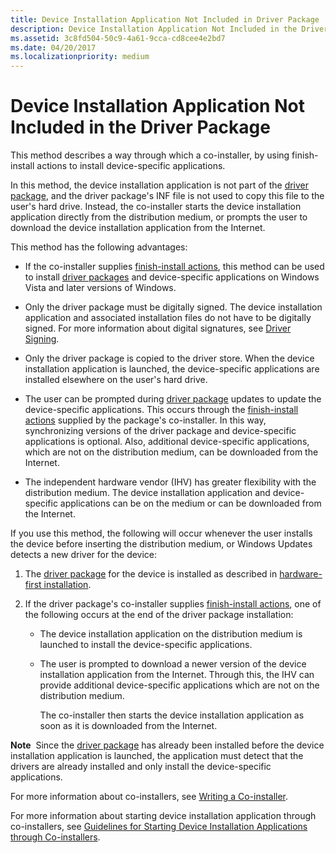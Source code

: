 ```yaml
---
title: Device Installation Application Not Included in Driver Package
description: Device Installation Application Not Included in the Driver Package
ms.assetid: 3c8fd504-50c9-4a61-9cca-cd8cee4e2bd7
ms.date: 04/20/2017
ms.localizationpriority: medium
---
```


# Device Installation Application Not Included in the Driver Package


This method describes a way through which a co-installer, by using finish-install actions to install device-specific applications.

In this method, the device installation application is not part of the [driver package](driver-packages.md), and the driver package's INF file is not used to copy this file to the user's hard drive. Instead, the co-installer starts the device installation application directly from the distribution medium, or prompts the user to download the device installation application from the Internet.

This method has the following advantages:

-   If the co-installer supplies [finish-install actions](finish-install-actions--windows-vista-and-later-.md), this method can be used to install [driver packages](driver-packages.md) and device-specific applications on Windows Vista and later versions of Windows.

-   Only the driver package must be digitally signed. The device installation application and associated installation files do not have to be digitally signed. For more information about digital signatures, see [Driver Signing](driver-signing.md).

-   Only the driver package is copied to the driver store. When the device installation application is launched, the device-specific applications are installed elsewhere on the user's hard drive.

-   The user can be prompted during [driver package](driver-packages.md) updates to update the device-specific applications. This occurs through the [finish-install actions](finish-install-actions--windows-vista-and-later-.md) supplied by the package's co-installer. In this way, synchronizing versions of the driver package and device-specific applications is optional. Also, additional device-specific applications, which are not on the distribution medium, can be downloaded from the Internet.

-   The independent hardware vendor (IHV) has greater flexibility with the distribution medium. The device installation application and device-specific applications can be on the medium or can be downloaded from the Internet.

If you use this method, the following will occur whenever the user installs the device before inserting the distribution medium, or Windows Updates detects a new driver for the device:

1.  The [driver package](driver-packages.md) for the device is installed as described in [hardware-first installation](hardware-first-installation.md).

2.  If the driver package's co-installer supplies [finish-install actions](finish-install-actions--windows-vista-and-later-.md), one of the following occurs at the end of the driver package installation:

    -   The device installation application on the distribution medium is launched to install the device-specific applications.
    -   The user is prompted to download a newer version of the device installation application from the Internet. Through this, the IHV can provide additional device-specific applications which are not on the distribution medium.

        The co-installer then starts the device installation application as soon as it is downloaded from the Internet.

**Note**  Since the [driver package](driver-packages.md) has already been installed before the device installation application is launched, the application must detect that the drivers are already installed and only install the device-specific applications.

 

For more information about co-installers, see [Writing a Co-installer](writing-a-co-installer.md).

For more information about starting device installation application through co-installers, see [Guidelines for Starting Device Installation Applications through Co-installers](guidelines-for-starting-device-installation-applications-through-co-in.md).

 

 





